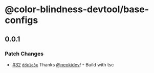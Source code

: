 # @color-blindness-devtool/base-configs

## 0.0.1

### Patch Changes

- [#32](https://github.com/neokidev/color-blindness-devtool/pull/32) [`dde1e3e`](https://github.com/neokidev/color-blindness-devtool/commit/dde1e3e5279c9513f2e65949733a749cc2755175) Thanks [@neokidev](https://github.com/neokidev)! - Build with tsc
